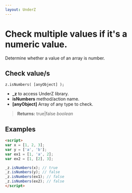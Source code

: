 ```yaml
---
layout: UnderZ
---
```

# Check multiple values if it's a numeric value.
Determine whether a value of an array is number.

## Check value/s
```z.isNumbers( [anyObject] );```

* **_z** to access UnderZ library.
* **isNumbers** method/action name.
* **[anyObject]** Array of any type to check.

> **Returns:** true|false _boolean_

## Examples

```html
<script>
var x = [1, 2, 3];
var y = ['a', 'b'];
var ex1 = [1, 'a', 2];
var ex2 = [1, [2], 3];

_z.isNumbers(x); // true
_z.isNumbers(y); // false
_z.isNumbers(ex1); // false 
_z.isNumbers(ex2); // false
</script>

```
